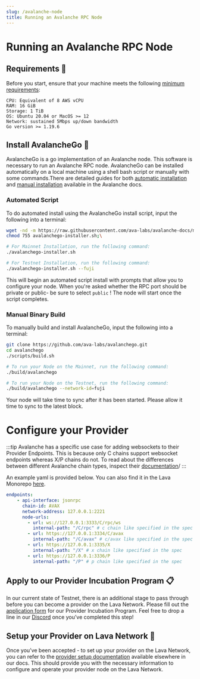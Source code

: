 ```yaml
---
slug: /avalanche-node
title: Running an Avalanche RPC Node
---
```


# Running an Avalanche RPC Node

## Requirements 📄 

Before you start, ensure that your machine meets the following [minimum requirements](https://docs.avax.network/nodes/build/set-up-node-with-installer#before-you-start):

    CPU: Equivalent of 8 AWS vCPU
    RAM: 16 GiB
    Storage: 1 TiB
    OS: Ubuntu 20.04 or MacOS >= 12
    Network: sustained 5Mbps up/down bandwidth
    Go version >= 1.19.6

## Install AvalancheGo 🚀

AvalancheGo is a go implementation of an Avalanche node. This software is necessary to run an Avalanche RPC node. 
AvalancheGo can be installed automatically on a local machine using a shell bash script or manually with some commands.There are detailed guides for both [automatic installation](https://docs.avax.network/nodes/build/set-up-node-with-installer) and [manual installation](https://docs.avax.network/nodes/build/run-avalanche-node-manually) available in the Avalanche docs.



### Automated Script

To do automated install using the AvalancheGo install script, input the following into a terminal:

```bash
wget -nd -m https://raw.githubusercontent.com/ava-labs/avalanche-docs/master/scripts/avalanchego-installer.sh;\
chmod 755 avalanchego-installer.sh;\

# For Mainnet Installation, run the following command:
./avalanchego-installer.sh

# For Testnet Installation, run the following command:
./avalanchego-installer.sh --fuji
```

This will begin an automated script install with prompts that allow you to configure your node. When you're asked whether the RPC port should be private or public- be sure to select `public` !
The node will start once the script completes.

### Manual Binary Build

To manually build and install AvalancheGo, input the following into a terminal:


```bash
git clone https://github.com/ava-labs/avalanchego.git
cd avalanchego
./scripts/build.sh

# To run your Node on the Mainnet, run the following command:
./build/avalanchego

# To run your Node on the Testnet, run the following command:
./build/avalanchego --network-id=fuji
```

Your node will take time to sync after it has been started. Please allow it time to sync to the latest block.

# Configure your Provider

:::tip
Avalanche has a specific use case for adding websockets to their Provider Endpoints. This is because only C chains support websocket endpoints whereas X/P chains do not. To read about the differences between different Avalanche chain types, inspect their [documentation](https://docs.avax.network/learn/avalanche/avalanche-platform#c-chain)/
:::

An example yaml is provided below. You can also find it in the Lava Monorepo [here](https://github.com/lavanet/lava/blob/main/config/provider_examples/avalanch_internal_paths_example.yml).

```yaml
endpoints:
    - api-interface: jsonrpc
      chain-id: AVAX
      network-address: 127.0.0.1:2221
      node-urls:
        - url: ws://127.0.0.1:3333/C/rpc/ws
          internal-path: "/C/rpc" # c chain like specified in the spec
        - url: https://127.0.0.1:3334/C/avax
          internal-path: "/C/avax" # c/avax like specified in the spec
        - url: https://127.0.0.1:3335/X
          internal-path: "/X" # x chain like specified in the spec
        - url: https://127.0.0.1:3336/P
          internal-path: "/P" # p chain like specified in the spec
```

## Apply to our Provider Incubation Program 📋

In our current state of Testnet, there is an additional stage to pass through before you can become a provider on the Lava Network. Please fill out the [application form](https://lavanet.typeform.com/to/ORi3A13v?utm_source=becoming-a-lava-provider-for-avalanche&utm_medium=docs&utm_campaign=avalanche-pre-grant) for our Provider Incubation Program. Feel free to drop a line in our [Discord](https://discord.gg/UxujNZbW) once you’ve completed this step!

## Setup your Provider on Lava Network 🌋

Once you’ve been accepted - to set up your provider on the Lava Network, you can refer to the [provider setup documentation](https://docs.lavanet.xyz/provider-setup?utm_source=running-a-avalanche-rpc-node&utm_medium=docs&utm_campaign=avalanche-pre-grant) available elsewhere in our docs. This should provide you with the necessary information to configure and operate your provider node on the Lava Network.
